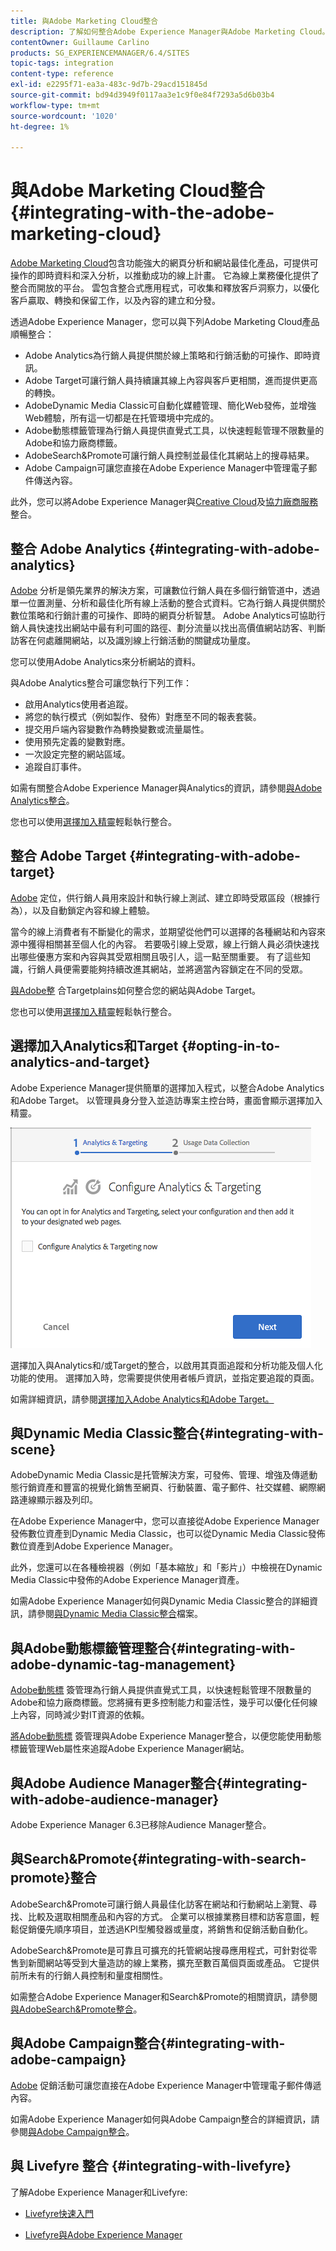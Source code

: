 ```yaml
---
title: 與Adobe Marketing Cloud整合
description: 了解如何整合Adobe Experience Manager與Adobe Marketing Cloud。
contentOwner: Guillaume Carlino
products: SG_EXPERIENCEMANAGER/6.4/SITES
topic-tags: integration
content-type: reference
exl-id: e2295f71-ea3a-483c-9d7b-29acd151845d
source-git-commit: bd94d3949f0117aa3e1c9f0e84f7293a5d6b03b4
workflow-type: tm+mt
source-wordcount: '1020'
ht-degree: 1%

---
```


# 與Adobe Marketing Cloud整合{#integrating-with-the-adobe-marketing-cloud}

[Adobe Marketing Cloud](https://www.adobe.com/solutions/digital-marketing.html)包含功能強大的網頁分析和網站最佳化產品，可提供可操作的即時資料和深入分析，以推動成功的線上計畫。 它為線上業務優化提供了整合而開放的平台。 雲包含整合式應用程式，可收集和釋放客戶洞察力，以優化客戶贏取、轉換和保留工作，以及內容的建立和分發。

透過Adobe Experience Manager，您可以與下列Adobe Marketing Cloud產品順暢整合：

* Adobe Analytics為行銷人員提供關於線上策略和行銷活動的可操作、即時資訊。
* Adobe Target可讓行銷人員持續讓其線上內容與客戶更相關，進而提供更高的轉換。
* AdobeDynamic Media Classic可自動化媒體管理、簡化Web發佈，並增強Web體驗，所有這一切都是在托管環境中完成的。
* Adobe動態標籤管理為行銷人員提供直覺式工具，以快速輕鬆管理不限數量的Adobe和協力廠商標籤。
* AdobeSearch&amp;Promote可讓行銷人員控制並最佳化其網站上的搜尋結果。
* Adobe Campaign可讓您直接在Adobe Experience Manager中管理電子郵件傳送內容。

此外，您可以將Adobe Experience Manager與[Creative Cloud](/help/assets/aem-cc-integration-best-practices.md)及[協力廠商服務](/help/sites-administering/third-party-services.md)整合。

## 整合 Adobe Analytics {#integrating-with-adobe-analytics}

[Adobe](https://www.omniture.com/en/products/analytics/sitecatalyst) 分析是領先業界的解決方案，可讓數位行銷人員在多個行銷管道中，透過單一位置測量、分析和最佳化所有線上活動的整合式資料。它為行銷人員提供關於數位策略和行銷計畫的可操作、即時的網頁分析智慧。 Adobe Analytics可協助行銷人員快速找出網站中最有利可圖的路徑、劃分流量以找出高價值網站訪客、判斷訪客在何處離開網站，以及識別線上行銷活動的關鍵成功量度。

您可以使用Adobe Analytics來分析網站的資料。

與Adobe Analytics整合可讓您執行下列工作：

* 啟用Analytics使用者追蹤。
* 將您的執行模式（例如製作、發佈）對應至不同的報表套裝。
* 提交用戶端內容變數作為轉換變數或流量屬性。
* 使用預先定義的變數對應。
* 一次設定完整的網站區域。
* 追蹤自訂事件。

如需有關整合Adobe Experience Manager與Analytics的資訊，請參閱[與Adobe Analytics整合](/help/sites-administering/adobeanalytics.md)。

您也可以使用[選擇加入精靈](/help/sites-administering/opt-in.md)輕鬆執行整合。

## 整合 Adobe Target {#integrating-with-adobe-target}

[Adobe](https://www.omniture.com/en/products/conversion/test-and-target) 定位，供行銷人員用來設計和執行線上測試、建立即時受眾區段（根據行為），以及自動鎖定內容和線上體驗。

當今的線上消費者有不斷變化的需求，並期望從他們可以選擇的各種網站和內容來源中獲得相關甚至個人化的內容。 若要吸引線上受眾，線上行銷人員必須快速找出哪些優惠方案和內容與其受眾相關且吸引人，這一點至關重要。 有了這些知識，行銷人員便需要能夠持續改進其網站，並將適當內容鎖定在不同的受眾。

[與Adobe整](/help/sites-administering/target.md) 合Targetplains如何整合您的網站與Adobe Target。

您也可以使用[選擇加入精靈](/help/sites-administering/opt-in.md)輕鬆執行整合。

## 選擇加入Analytics和Target {#opting-in-to-analytics-and-target}

Adobe Experience Manager提供簡單的選擇加入程式，以整合Adobe Analytics和Adobe Target。 以管理員身分登入並造訪專案主控台時，畫面會顯示選擇加入精靈。

![chlimage_1-107](assets/chlimage_1-107.png)

選擇加入與Analytics和/或Target的整合，以啟用其頁面追蹤和分析功能及個人化功能的使用。 選擇加入時，您需要提供使用者帳戶資訊，並指定要追蹤的頁面。

如需詳細資訊，請參閱[選擇加入Adobe Analytics和Adobe Target。](/help/sites-administering/opt-in.md)

## 與Dynamic Media Classic整合{#integrating-with-scene}

AdobeDynamic Media Classic是托管解決方案，可發佈、管理、增強及傳遞動態行銷資產和豐富的視覺化銷售至網頁、行動裝置、電子郵件、社交媒體、網際網路連線顯示器及列印。

在Adobe Experience Manager中，您可以直接從Adobe Experience Manager發佈數位資產到Dynamic Media Classic，也可以從Dynamic Media Classic發佈數位資產到Adobe Experience Manager。

此外，您還可以在各種檢視器（例如「基本縮放」和「影片」）中檢視在Dynamic Media Classic中發佈的Adobe Experience Manager資產。

如需Adobe Experience Manager如何與Dynamic Media Classic整合的詳細資訊，請參閱[與Dynamic Media Classic整合](/help/sites-administering/scene7.md)檔案。

## 與Adobe動態標籤管理整合{#integrating-with-adobe-dynamic-tag-management}

[Adobe動態標](https://www.adobe.com/solutions/digital-marketing/dynamic-tag-management.html) 簽管理為行銷人員提供直覺式工具，以快速輕鬆管理不限數量的Adobe和協力廠商標籤。您將擁有更多控制能力和靈活性，幾乎可以優化任何線上內容，同時減少對IT資源的依賴。

[將Adobe動態標](/help/sites-administering/dtm.md) 簽管理與Adobe Experience Manager整合，以便您能使用動態標籤管理Web屬性來追蹤Adobe Experience Manager網站。

## 與Adobe Audience Manager整合{#integrating-with-adobe-audience-manager}

Adobe Experience Manager 6.3已移除Audience Manager整合。

## 與Search&amp;Promote{#integrating-with-search-promote}整合

AdobeSearch&amp;Promote可讓行銷人員最佳化訪客在網站和行動網站上瀏覽、尋找、比較及選取相關產品和內容的方式。 企業可以根據業務目標和訪客意圖，輕鬆促銷優先順序項目，並透過KPI型觸發器或量度，將銷售和促銷活動自動化。

AdobeSearch&amp;Promote是可靠且可擴充的托管網站搜尋應用程式，可針對從零售到新聞網站等受到大量造訪的線上業務，擴充至數百萬個頁面或產品。 它提供前所未有的行銷人員控制和量度相關性。

如需整合Adobe Experience Manager和Search&amp;Promote的相關資訊，請參閱[與AdobeSearch&amp;Promote整合](/help/sites-administering/search-and-promote.md)。

## 與Adobe Campaign整合{#integrating-with-adobe-campaign}

[Adobe](https://www.adobe.com/solutions/campaign-management.html) 促銷活動可讓您直接在Adobe Experience Manager中管理電子郵件傳遞內容。

如需Adobe Experience Manager如何與Adobe Campaign整合的詳細資訊，請參閱[與Adobe Campaign整合](/help/sites-administering/campaignstandard.md)。

## 與 Livefyre 整合 {#integrating-with-livefyre}

了解Adobe Experience Manager和Livefyre:

* [Livefyre快速入門](https://answers.livefyre.com/developers/getting-started)

* [Livefyre與Adobe Experience Manager](https://answers.livefyre.com/product/livefyre-for-adobe-experience-manager-aem/livefyre-for-adobe-experience-manager/)
